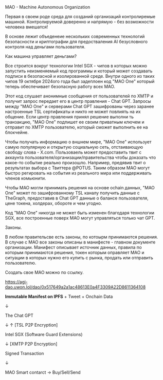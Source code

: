 

MAO - Machine Autonomous Organization

Первая в своем роде среда для созданий организаций контролиремые машиной. Контролируемой доверенно и напрямую - без возможности человека вмешатся!

В основе лежит объеденеие нескольких современных технологий безопасности и криптографии для предостваления AI безусловного контроля над деньгами пользователя.

Как машина управляет деньгами?

Все строится вокруг технологии Intel SGX - чипов в которых можно запустить неизменяемый код программы и который может создавать подписи в безопасной и изолированной среде. Внутри одного из таких чипов 19 октября 2024ого года был задеплоен код "MAO One" который теперь обеспечивает безопасную работу всех MAO.

Этот код слушает анонимные сообщения от пользователей по XMTP и получит запрос передает его в центр правления - Chat GPT. Запросы между "MAO One" и серверами Chat GPT зашифрованы через заранее настроенные TSL сертификаты и никто не может повлиять на их общение. Если центр правления принял решение выполни   ть транзакцию, "MAO One" подпишет ее своим приватным ключем и отправит по XMTP пользователю, который сможет выполнить ее на блокчейне.

Чтобы получать информацию о вншнем мире, "MAO One" использует самую популярную и открытую социальную сеть, отстаивающую свободу слова - X.com. Пользоваель может предоставить твит с аккаунта пользователя/организации/правительства чтобы доказать что какое-то событие реально произошло. Например, предявив твит о результатах выбора с Твиттера @POTUS. Таким образом MAO могут быстро регировать на события из реального мира или поддерживать членов комьюнити.

Чтобы MAO могли принимать решения на основе ochain данных, "MAO One" может по зашифрованному TSL каналу получить данные с TheGraph, предоставив в Chat GPT данные о балансе пользователя, цене токена, холдерах, обороте и чем угодно.

Код "MAO One" никогда не может быть изменен благодаря технологии SGX, все построенные поверх MAO могут управляться только чат GPT.


Законы. 

В любом правительсве есть законы, по котоырм принимаются решения. В случае с MAO все законы описаны в манифесте - главном документе организации. Манифест описывает источник данных, правила по которым принимаются решения, токен которым оправляет MAO и ситуации в которых нужно его купить с рынка, продать или отправить пользователю.

Создать свое MAO можно по ссылку.

https://agi-dao.uwon.lol/dao/0x517649a2a1ac48613E0a4F3309A22D8611364108



**Immutable Manifest on IPFS** + Tweet + Onchain Data

↓

The Chat GPT

↓ ↑ [TSL P2P Encryption]

Intel SGX (Software Guard Extensions)

↓ [XMTP P2P Encryption]

Signed Transaction

↓

MAO Smart contarct → Buy/Sell/Send

